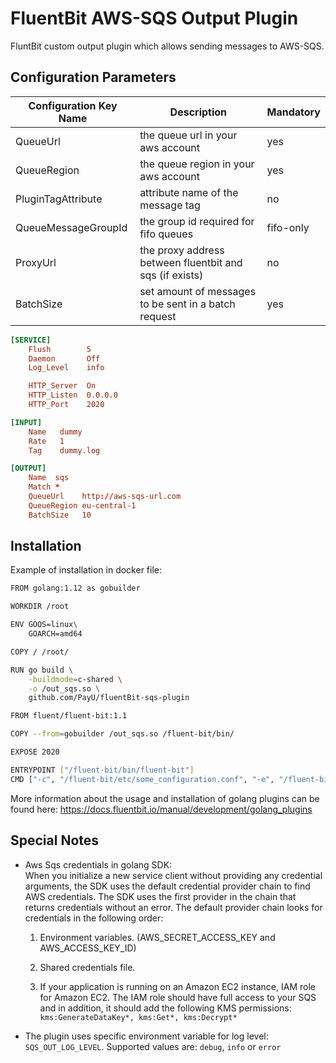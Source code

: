 # FluentBit AWS-SQS Output Plugin

FluntBit custom output plugin which allows sending messages to AWS-SQS.

## Configuration Parameters

| Configuration Key Name | Description                                              | Mandatory |
| ---------------------- | -------------------------------------------------------- | --------- |
| QueueUrl               | the queue url in your aws account                        | yes       |
| QueueRegion            | the queue region in your aws account                     | yes       |
| PluginTagAttribute     | attribute name of the message tag                        | no        |
| QueueMessageGroupId    | the group id required for fifo queues                    | fifo-only |
| ProxyUrl               | the proxy address between fluentbit and sqs (if exists)  | no        |
| BatchSize              | set amount of messages to be sent in a batch request     | yes       |

```conf
[SERVICE]
    Flush        5
    Daemon       Off
    Log_Level    info

    HTTP_Server  On
    HTTP_Listen  0.0.0.0
    HTTP_Port    2020

[INPUT]
    Name   dummy
    Rate   1
    Tag    dummy.log

[OUTPUT]
    Name  sqs
    Match *
    QueueUrl    http://aws-sqs-url.com
    QueueRegion eu-central-1
    BatchSize   10
```

## Installation

Example of installation in docker file:  

```bash
FROM golang:1.12 as gobuilder

WORKDIR /root

ENV GOOS=linux\
    GOARCH=amd64

COPY / /root/

RUN go build \
    -buildmode=c-shared \
    -o /out_sqs.so \
    github.com/PayU/fluentBit-sqs-plugin

FROM fluent/fluent-bit:1.1

COPY --from=gobuilder /out_sqs.so /fluent-bit/bin/

EXPOSE 2020

ENTRYPOINT ["/fluent-bit/bin/fluent-bit"]
CMD ["-c", "/fluent-bit/etc/some_configuration.conf", "-e", "/fluent-bit/bin/fluentBit-sqs-plugin.so"]
```

More information about the usage and installation of golang plugins can be found here: https://docs.fluentbit.io/manual/development/golang_plugins 

## Special Notes

- Aws Sqs credentials in golang SDK: </br> When you initialize a new service client without providing any credential arguments, the SDK uses the default credential provider chain to find AWS credentials. The SDK uses the first provider in the chain that returns credentials without an error. The default provider chain looks for credentials in the following order:

     1) Environment variables. (AWS_SECRET_ACCESS_KEY and AWS_ACCESS_KEY_ID)

     2) Shared credentials file.

     3) If your application is running on an Amazon EC2 instance, IAM role for Amazon EC2. The IAM role should have full access to your SQS and in addition, it should add the following KMS permissions: `kms:GenerateDataKey*, kms:Get*, kms:Decrypt*`

- The plugin uses specific environment variable for log level: `SQS_OUT_LOG_LEVEL`. Supported values are: `debug`, `info` or `error`     
